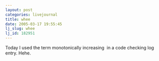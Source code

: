 ```yaml
---
layout: post
categories: livejournal
title: whee
date: 2005-03-17 19:55:45
lj_slug: whee
lj_id: 182951
---
```

Today I used the term monotonically increasing  in a code checking log entry. Hehe.
